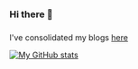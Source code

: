 ### Hi there 👋

#####
I've consolidated my blogs [here](https://linktr.ee/camilleweins)


[![My GitHub stats](https://github-readme-stats.vercel.app/api?username=camilleweins)](https://github.com/anuraghazra/github-readme-stats)



<!--
**camilleweins/camilleweins** is a ✨ _special_ ✨ repository because its `README.md` (this file) appears on your GitHub profile.



Here are some ideas to get you started:

- 🔭 I’m currently working on ...
- 🌱 I’m currently learning ...
- 👯 I’m looking to collaborate on ...
- 🤔 I’m looking for help with ...
- 💬 Ask me about ...
- 📫 How to reach me: ...
- 😄 Pronouns: ...
- ⚡ Fun fact: ...
-->
